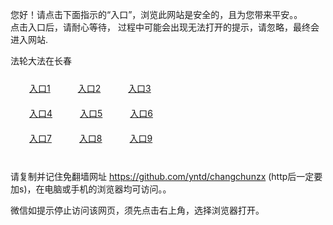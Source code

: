 您好！请点击下面指示的“入口”，浏览此网站是安全的，且为您带来平安。。 <br/>
点击入口后，请耐心等待， 过程中可能会出现无法打开的提示，请忽略，最终会进入网站. </br>

法轮大法在长春<br/>
<div style="padding:10px"><a style="margin:20px" target="_blank" href="https://d3g3pzdh7pn06.cloudfront.net/2Qpsp?gqbnhzhq" id="ccLink1" rel="nofollow">入口1</a> <a target="_blank" style="margin:20px" href="https://d1oquixr5jrbg8.cloudfront.net/2Qpsp?fvuvlnzr" id="ccLink2" rel="nofollow">入口2</a> <a style="margin:20px" target="_blank" href="https://d3nt85ie1j0039.cloudfront.net/2Qpsp?ibgrxoz" id="ccLink3" rel="nofollow">入口3</a></div>

<div style="padding:10px" ><a style="margin:20px" target="_blank" href="https://d3g3pzdh7pn06.cloudfront.net/2Qpsp?gqbnhzhq" id="ccLink4" rel="nofollow">入口4</a> <a style="margin:20px" href="https://d1oquixr5jrbg8.cloudfront.net/2Qpsp?fvuvlnzr" target="_blank" id="ccLink5" rel="nofollow">入口5</a> <a style="margin:20px" href="https://d3nt85ie1j0039.cloudfront.net/2Qpsp?ibgrxoz" target="_blank" id="ccLink6" rel="nofollow">入口6</a></div>

<div style="padding:10px"><a style="margin:20px" target="_blank" href="https://d3g3pzdh7pn06.cloudfront.net/2Qpsp?gqbnhzhq" id="ccLink7" rel="nofollow">入口7</a> <a style="margin:20px" href="https://d1oquixr5jrbg8.cloudfront.net/2Qpsp?fvuvlnzr" target="_blank" id="ccLink8" rel="nofollow">入口8</a> <a style="margin:20px" target="_blank" href="https://d3nt85ie1j0039.cloudfront.net/2Qpsp?ibgrxoz" id="ccLink9" rel="nofollow">入口9</a></div>

<br/>



请复制并记住免翻墙网址 https://github.com/yntd/changchunzx (http后一定要加s)，在电脑或手机的浏览器均可访问。。<br/>

微信如提示停止访问该网页，须先点击右上角，选择浏览器打开。
